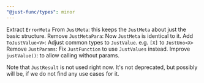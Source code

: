 ```yaml
---
"@just-func/types": minor
---
```


Extract `ErrorMeta` From `JustMeta`: this keeps the `JustMeta` about just the basic structure.
Remove `JustMetaPara`: Now `JustMeta` is identical to it.
Add `ToJustValue<V>`: Adjust common types to `JustValue`. e.g. `[X]` to `JustUno<X>`
Remove `JustParams`: Fix `JustFunction` to use `JustValues` instead.
Improve `justValue()`: to allow calling without params.

Note that `JustResult` is not used right now.
It's not deprecated, but possibly will be,
if we do not find any use cases for it.
